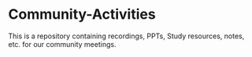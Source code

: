# Community-Activities
This is a repository containing recordings, PPTs, Study resources, notes, etc. for our community meetings.
